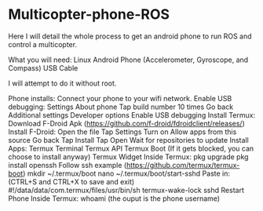 # Multicopter-phone-ROS

Here I will detail the whole process to get an android phone to run ROS and control a multicopter.

What you will need:
Linux
Android Phone (Accelerometer, Gyroscope, and Compass)
USB Cable

I will attempt to do it without root.

Phone installs:
Connect your phone to your wifi network.
Enable USB debugging:
  Settings
  About phone
  Tap build number 10 times
  Go back
  Additional settings
  Developer options
  Enable USB debugging
Install Termux:
  Download F-Droid Apk (https://github.com/f-droid/fdroidclient/releases/)
  Install F-Droid:
    Open the file
    Tap Settings
    Turn on Allow apps from this source
    Go back
    Tap Install
    Tap Open
    Wait for repositories to update
  Install Apps:
    Termux Terminal
    Termux API
    Termux Boot (If it gets blocked, you can choose to install anyway)
    Termux Widget
Inside Termux:
  pkg upgrade
  pkg install openssh
  Follow ssh example (https://github.com/termux/termux-boot)
  mkdir ~/.termux/boot
  nano ~/.termux/boot/start-sshd
  Paste in: (CTRL+S and CTRL+X to save and exit)
#!/data/data/com.termux/files/usr/bin/sh
termux-wake-lock
sshd
Restart Phone
  Inside Termux:
    whoami (the ouput is the phone username)
    
